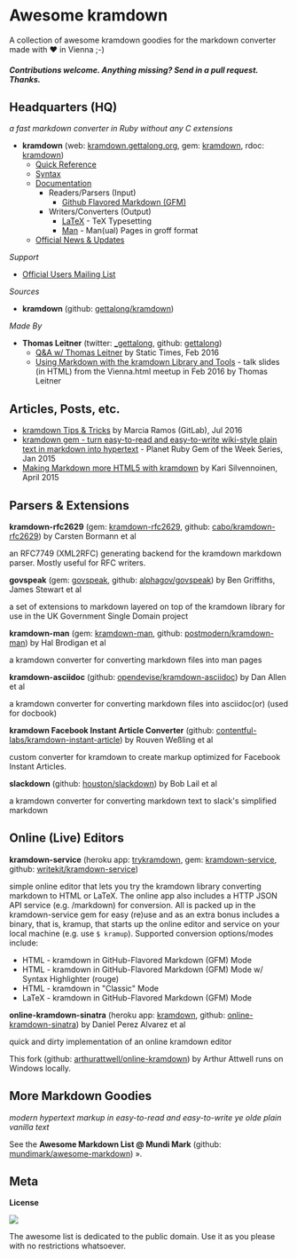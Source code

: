 # Awesome kramdown

A collection of awesome kramdown goodies for the markdown converter made with ♥  in Vienna ;-)

#### _Contributions welcome. Anything missing? Send in a pull request. Thanks._




## Headquarters (HQ)

_a fast markdown converter in Ruby without any C extensions_

- **kramdown** (web: [kramdown.gettalong.org](http://kramdown.gettalong.org), gem: [kramdown](https://rubygems.org/gems/kramdown), rdoc: [kramdown](http://rubydoc.info/gems/kramdown))
  - [Quick Reference](http://kramdown.gettalong.org/quickref.html)
  - [Syntax](http://kramdown.gettalong.org/syntax.html)
  - [Documentation](http://kramdown.gettalong.org/documentation.html)
    - Readers/Parsers (Input)
      - [Github Flavored Markdown (GFM)](http://kramdown.gettalong.org/parser/gfm.html)
    - Writers/Converters (Output)
      - [LaTeX](http://kramdown.gettalong.org/converter/latex.html) - TeX Typesetting
      - [Man](https://kramdown.gettalong.org/converter/man.html) - Man(ual) Pages in groff format
   - [Official News & Updates](http://kramdown.gettalong.org/news.html) 


_Support_

- [Official Users Mailing List](http://groups.google.com/group/kramdown-users)


_Sources_

- **kramdown** (github: [gettalong/kramdown](https://github.com/gettalong/kramdown))

_Made By_

- **Thomas Leitner** (twitter: [_gettalong](https://twitter.com/_gettalong), github: [gettalong](https://github.com/gettalong))
  - [Q&A w/ Thomas Leitner](https://github.com/statictimes/questions/blob/master/01-thomas-leitner-kramdown.md) by Static Times, Feb 2016
  - [Using Markdown with the kramdown Library and Tools](http://talks.gettalong.org/2016-02-vienna-html) - talk slides (in HTML) from the Vienna.html meetup in Feb 2016 by Thomas Leitner


## Articles, Posts, etc.

- [kramdown Tips & Tricks](https://about.gitlab.com/2016/07/19/markdown-kramdown-tips-and-tricks) by Marcia Ramos (GitLab), Jul 2016
- [kramdown gem - turn easy-to-read and easy-to-write wiki-style plain text in markdown into hypertext](http://planetruby.github.io/gems/kramdown.html) - Planet Ruby Gem of the Week Series, Jan 2015
- [Making Markdown more HTML5 with kramdown](http://kalifi.org/2015/04/html5-markdown-kramdown.html) by Kari Silvennoinen, April 2015


## Parsers & Extensions

**kramdown-rfc2629** (gem: [kramdown-rfc2629](https://rubygems.org/gems/kramdown-rfc2629), github: [cabo/kramdown-rfc2629](https://github.com/cabo/kramdown-rfc2629)) by Carsten Bormann et al

an RFC7749 (XML2RFC) generating backend for the kramdown markdown parser. Mostly useful for RFC writers.

**govspeak** (gem: [govspeak](https://rubygems.org/gems/govspeak), github: [alphagov/govspeak](https://github.com/alphagov/govspeak)) by Ben Griffiths, James Stewart et al 

a set of extensions to markdown layered on top of the kramdown library for use in the UK Government Single Domain project

**kramdown-man** (gem: [kramdown-man](https://rubygems.org/gems/kramdown-man), github: [postmodern/kramdown-man](https://github.com/postmodern/kramdown-man)) by Hal Brodigan et al 

a kramdown converter for converting markdown files into man pages

**kramdown-asciidoc** (github: [opendevise/kramdown-asciidoc](https://github.com/opendevise/kramdown-asciidoc)) by Dan Allen et al

a kramdown converter for converting markdown files into asciidoc(or) (used for docbook)

**kramdown Facebook Instant Article Converter** (github: [contentful-labs/kramdown-instant-article](https://github.com/contentful-labs/kramdown-instant-article)) by Rouven Weßling et al

custom converter for kramdown to create markup optimized for Facebook Instant Articles.

**slackdown** (github: [houston/slackdown](https://github.com/houston/slackdown)) by Bob Lail et al 

a kramdown converter for converting markdown text to slack's simplified markdown



## Online (Live) Editors

**kramdown-service**
(heroku app: [trykramdown](http://trykramdown.herokuapp.com),
 gem: [kramdown-service](https://rubygems.org/gems/kramdown-service),
 github: [writekit/kramdown-service](https://github.com/writekit/kramdown-service))

simple online editor that lets you try the kramdown library converting markdown to HTML or LaTeX. 
The online app also includes a HTTP JSON API service (e.g. /markdown) for conversion. 
All is packed up in the kramdown-service gem for easy (re)use and as an extra bonus includes a binary, that is, 
kramup, that starts up the online editor and service on your local machine (e.g. use `$ kramup`). 
Supported conversion options/modes include:
    
 - HTML  - kramdown in GitHub-Flavored Markdown (GFM) Mode
 - HTML  - kramdown in GitHub-Flavored Markdown (GFM) Mode w/ Syntax Highlighter (rouge)
 - HTML  - kramdown in "Classic" Mode
 - LaTeX - kramdown in GitHub-Flavored Markdown (GFM) Mode
    

**online-kramdown-sinatra**
(heroku app: [kramdown](http://kramdown.herokuapp.com),
 github: [online-kramdown-sinatra](https://github.com/unindented/online-kramdown-sinatra)) by Daniel Perez Alvarez et al

quick and dirty implementation of an online kramdown editor

This fork (github: [arthurattwell/online-kramdown](https://github.com/arthurattwell/online-kramdown)) 
by Arthur Attwell runs on Windows locally.



## More Markdown Goodies

_modern hypertext markup in easy-to-read and easy-to-write ye olde plain vanilla text_

See the **Awesome Markdown List @ Mundi Mark** (github: [mundimark/awesome-markdown](https://github.com/mundimark/awesome-markdown)) ».



## Meta

**License**

![](https://publicdomainworks.github.io/buttons/zero88x31.png)

The awesome list is dedicated to the public domain. Use it as you please with no restrictions whatsoever.
